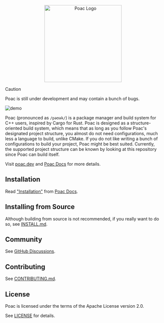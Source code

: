 <div align="center">
  <picture>
    <source media="(prefers-color-scheme: dark)" srcset="https://user-images.githubusercontent.com/26405363/170157214-51b03bbd-cd29-432b-99ca-8f65c01f973e.svg">
    <source media="(prefers-color-scheme: light)" srcset="https://user-images.githubusercontent.com/26405363/170157184-e338188c-e4fa-4967-ac74-aba03aefa0bc.svg">
    <img alt="Poac Logo" width="250" src="https://user-images.githubusercontent.com/26405363/170157184-e338188c-e4fa-4967-ac74-aba03aefa0bc.svg">
  </picture>
</div>

> [!CAUTION]
> Poac is still under development and may contain a bunch of bugs.

![demo](https://vhs.charm.sh/vhs-5dQzA2VI3B0e4jTAC6RrME.gif)

Poac (pronounced as `/pəʊək/`) is a package manager and build system for C++ users, inspired by Cargo for Rust.  Poac is designed as a structure-oriented build system, which means that as long as you follow Poac's designated project structure, you almost do not need configurations, much less a language to build, unlike CMake.  If you do not like writing a bunch of configurations to build your project, Poac might be best suited.  Currently, the supported project structure can be known by looking at this repository since Poac can build itself.

Visit [poac.dev](https://poac.dev) and [Poac Docs](https://docs.poac.dev) for more details.

## Installation

Read ["Installation"](https://docs.poac.dev/installation) from [Poac Docs](https://docs.poac.dev).

## Installing from Source

Although building from source is not recommended, if you really want to do so, see [INSTALL.md](INSTALL.md).

## Community

See [GitHub Discussions](https://github.com/orgs/poac-dev/discussions).

## Contributing

See [CONTRIBUTING.md](CONTRIBUTING.md).

## License

Poac is licensed under the terms of the Apache License version 2.0.

See [LICENSE](LICENSE) for details.

